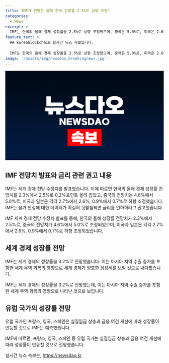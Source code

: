 ```yaml
---
title: IMF가 전망한 올해 한국 성장률 2.5%로 상향 조정!
categories:
  - News
excerpt: >
  IMF는 한국의 올해 경제 성장률을 2.5%로 상향 조정했으며, 중국은 5.0%로, 미국은 2.6%, 일본은 0.7%로 하향 조정했다. IMF는 물가 안정시 금리 인하는 필요하다고 권고했으며, 유럽 국가는 실질임금 상승과 금융 여건 개선으로 성장이 예상된다고 전망했다. 이러한 변화는 전 세계적인 무역 회복에 의해 영향을 받았다.
feature_text: >
  ## koreablockchain 실시간 뉴스 속보입니다.

  IMF는 한국의 올해 경제 성장률을 2.5%로 상향 조정했으며, 중국은 5.0%로, 미국은 2.6%, 일본은 0.7%로 하향 조정했다. IMF는 물가 안정시 금리 인하는 필요하다고 권고했으며, 유럽 국가는 실질임금 상승과 금융 여건 개선으로 성장이 예상된다고 전망했다. 이러한 변화는 전 세계적인 무역 회복에 의해 영향을 받았다.
image: '/assets/img/newsdao_breakingnews.jpg'
---
```


<p><img src="/assets/img/newsdao_breakingnews.jpg" alt="koreablockchain 속보" /></p>

<h2 data-ke-size="size26">IMF 전망치 발표와 금리 관련 권고 내용</h2>

<p>IMF는 세계 경제 전망 수정치를 발표했습니다. 이에 따르면 한국의 올해 경제 성장률 전망치를 2.3%에서 2.5%로 0.2%포인트 올려 잡았고, 중국의 전망치는 4.6%에서 5.0%로, 미국과 일본은 각각 2.7%에서 2.6%, 0.9%에서 0.7%로 하향 조정했습니다. IMF는 물가 안정에 대한 데이터가 확실히 뒷받침되면 금리를 인하하라고 권고했습니다.</p>

<p data-ke-size="size16">IMF 세계 경제 전망 수정치 발표를 통해, 한국의 올해 성장률 전망치가 2.3%에서 2.5%로, 중국의 전망치가 4.6%에서 5.0%로 조정되었으며, 미국과 일본은 각각 2.7%에서 2.6%, 0.9%에서 0.7%로 하향 조정되었습니다.</p>

<h2 data-ke-size="size26">세계 경제 성장률 전망</h2>

<p>IMF는 세계 경제의 성장률을 3.2%로 전망했습니다. 이는 아시아 지역 수출 증가를 포함한 세계 무역 회복의 영향으로 세계 경제가 양호한 성장세를 보일 것으로 내다봤습니다.</p>

<p data-ke-size="size16">IMF는 세계 경제의 성장률을 3.2%로 전망했는데, 이는 아시아 지역 수출 증가를 포함한 세계 무역 회복의 영향으로 나타난 것으로 보입니다.</p>

<h2 data-ke-size="size26">유럽 국가의 성장률 전망</h2>

<p>유럽 국가인 프랑스, 영국, 스페인은 실질임금 상승과 금융 여건 개선에 따라 성장률이 반등할 것으로 IMF는 예측했습니다.</p>

<p data-ke-size="size16">IMF에 따르면, 프랑스, 영국, 스페인 등 유럽 국가는 실질임금 상승과 금융 여건 개선에 따라 성장률이 반등할 것으로 전망했습니다.</p>
실시간 뉴스 속보는, <a href="https://newsdao.kr" rel="dofollow">https://newsdao.kr</a>



